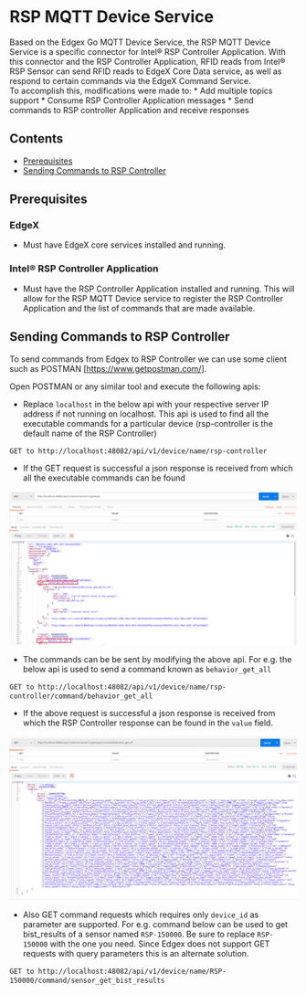 
# RSP MQTT Device Service
Based on the Edgex Go MQTT Device Service, the RSP MQTT Device Service is a specific connector for Intel® RSP Controller Application. With this connector and the RSP Controller Application, RFID reads from Intel® RSP Sensor can send RFID reads to EdgeX Core Data service, as well as respond to certain commands via the EdgeX Command Service.  
To accomplish this, modifications were made to:
    * Add multiple topics support
    * Consume RSP Controller Application messages 
    * Send commands to RSP controller Application and receive responses

## Contents
  * [Prerequisites](#prerequisites)
  * [Sending Commands to RSP Controller](#sending-commands-to-rsp-controller)
  
## Prerequisites

### EdgeX
*   Must have EdgeX core services installed and running.
### Intel® RSP Controller Application
*   Must have the RSP Controller Application installed and running.  This will allow for the RSP MQTT Device service to register the RSP Controller Application and the list of commands that are made available.

## Sending Commands to RSP Controller
To send commands from Edgex to RSP Controller we can use some client such as POSTMAN [https://www.getpostman.com/].
 
Open POSTMAN or any similar tool and execute the following apis:

- Replace `localhost` in the below api with your respective server IP address if not running on localhost. This api is
used to find all the executable commands for a particular device (rsp-controller is the default name of the RSP Controller)
```
GET to http://localhost:48082/api/v1/device/name/rsp-controller
```
- If the GET request is successful a json response is received from which all the executable commands can be found

![GET device](docs/Command_list.png)

- The commands can be be sent by modifying the above api. For e.g. the below api is used to send a command known as
`behavior_get_all` 
```
GET to http://localhost:48082/api/v1/device/name/rsp-controller/command/behavior_get_all
```

- If the above request is successful a json response is received from which the RSP Controller response can be found in the
`value` field.

![GET command](docs/Response.png)

- Also GET command requests which requires only `device_id` as parameter are supported. For e.g. command below can be used 
to get bist_results of a sensor named `RSP-150000`. Be sure to replace `RSP-150000` with the one you need.
Since Edgex does not support GET requests with query parameters this is an alternate solution.
```
GET to http://localhost:48082/api/v1/device/name/RSP-150000/command/sensor_get_bist_results
```

  
